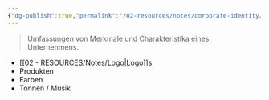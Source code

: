 ```yaml
---
{"dg-publish":true,"permalink":"/02-resources/notes/corporate-identity/","tags":["GFN/LF08"],"noteIcon":"","updated":"2025-08-26T16:35:02.000+02:00"}
---
```


> Umfassungen von Merkmale und Charakteristika eines Unternehmens.

-  [[02 - RESOURCES/Notes/Logo\|Logo]]s
- Produkten
- Farben
- Tonnen / Musik

